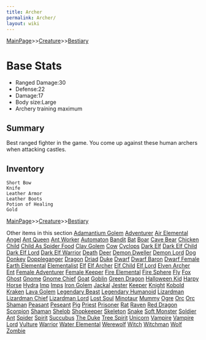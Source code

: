 ```yaml
---
title: Archer
permalink: Archer/
layout: wiki
---
```


[MainPage](/keeperrl_wiki/ "wikilink")>>[Creature](/keeperrl_wiki/Creature_Guide "wikilink")>>[Bestiary](/keeperrl_wiki/Bestiary "wikilink")

Base Stats
==========

-   Ranged Damage:30
-   Defense:22
-   Damage:17
-   Body size:Large
-   Archery training maximum

Summary
-------

Best ranged fighter in the game. You come up against these human archers
when attacking castles.

Inventory
---------

`Short Bow`  
`Knife`  
`Leather Armor`  
`Leather Boots`  
`Potion of Healing`  
`Gold`

[MainPage](/keeperrl_wiki/ "wikilink")>>[Creature](/keeperrl_wiki/Creature_Guide "wikilink")>>[Bestiary](/keeperrl_wiki/Bestiary "wikilink")

Other items in this section
    [Adamantium Golem](/keeperrl_wiki/Adamantium_Golem "wikilink")
    [Adventurer](/keeperrl_wiki/Adventurer "wikilink")
    [Air Elemental](/keeperrl_wiki/Air_Elemental "wikilink")
    [Angel](/keeperrl_wiki/Angel "wikilink")
    [Ant Queen](/keeperrl_wiki/Ant_Queen "wikilink")
    [Ant Worker](/keeperrl_wiki/Ant_Worker "wikilink")
    [Automaton](/keeperrl_wiki/Automaton "wikilink")
    [Bandit](/keeperrl_wiki/Bandit "wikilink")
    [Bat](/keeperrl_wiki/Bat "wikilink")
    [Boar](/keeperrl_wiki/Boar "wikilink")
    [Cave Bear](/keeperrl_wiki/Cave_Bear "wikilink")
    [Chicken](/keeperrl_wiki/Chicken "wikilink")
    [Child](/keeperrl_wiki/Child "wikilink")
    [Child As Spider Food](/keeperrl_wiki/Child_As_Spider_Food "wikilink")
    [Clay Golem](/keeperrl_wiki/Clay_Golem "wikilink")
    [Cow](/keeperrl_wiki/Cow "wikilink")
    [Cyclops](/keeperrl_wiki/Cyclops "wikilink")
    [Dark Elf](/keeperrl_wiki/Dark_Elf "wikilink")
    [Dark Elf Child](/keeperrl_wiki/Dark_Elf_Child "wikilink")
    [Dark Elf Lord](/keeperrl_wiki/Dark_Elf_Lord "wikilink")
    [Dark Elf Warrior](/keeperrl_wiki/Dark_Elf_Warrior "wikilink")
    [Death](/keeperrl_wiki/Death "wikilink")
    [Deer](/keeperrl_wiki/Deer "wikilink")
    [Demon Dweller](/keeperrl_wiki/Demon_Dweller "wikilink")
    [Demon Lord](/keeperrl_wiki/Demon_Lord "wikilink")
    [Dog](/keeperrl_wiki/Dog "wikilink")
    [Donkey](/keeperrl_wiki/Donkey "wikilink")
    [Doppleganger](/keeperrl_wiki/Doppleganger "wikilink")
    [Dragon](/keeperrl_wiki/Dragon "wikilink")
    [Driad](/keeperrl_wiki/Driad "wikilink")
    [Duke](/keeperrl_wiki/Duke "wikilink")
    [Dwarf](/keeperrl_wiki/Dwarf "wikilink")
    [Dwarf Baron](/keeperrl_wiki/Dwarf_Baron "wikilink")
    [Dwarf Female](/keeperrl_wiki/Dwarf_Female "wikilink")
    [Earth Elemental](/keeperrl_wiki/Earth_Elemental "wikilink")
    [Elementalist](/keeperrl_wiki/Elementalist "wikilink")
    [Elf](/keeperrl_wiki/Elf "wikilink")
    [Elf Archer](/keeperrl_wiki/Elf_Archer "wikilink")
    [Elf Child](/keeperrl_wiki/Elf_Child "wikilink")
    [Elf Lord](/keeperrl_wiki/Elf_Lord "wikilink")
    [Elven Archer](/keeperrl_wiki/Elven_Archer "wikilink")
    [Ent](/keeperrl_wiki/Ent "wikilink")
    [Female Adventurer](/keeperrl_wiki/Female_Adventurer "wikilink")
    [Female Keeper](/keeperrl_wiki/Female_Keeper "wikilink")
    [Fire Elemental](/keeperrl_wiki/Fire_Elemental "wikilink")
    [Fire Sphere](/keeperrl_wiki/Fire_Sphere "wikilink")
    [Fly](/keeperrl_wiki/Fly "wikilink")
    [Fox](/keeperrl_wiki/Fox "wikilink")
    [Ghost](/keeperrl_wiki/Ghost "wikilink")
    [Gnome](/keeperrl_wiki/Gnome "wikilink")
    [Gnome Chief](/keeperrl_wiki/Gnome_Chief "wikilink")
    [Goat](/keeperrl_wiki/Goat "wikilink")
    [Goblin](/keeperrl_wiki/Goblin "wikilink")
    [Green Dragon](/keeperrl_wiki/Green_Dragon "wikilink")
    [Halloween Kid](/keeperrl_wiki/Halloween_Kid "wikilink")
    [Harpy](/keeperrl_wiki/Harpy "wikilink")
    [Horse](/keeperrl_wiki/Horse "wikilink")
    [Hydra](/keeperrl_wiki/Hydra "wikilink")
    [Imp](/keeperrl_wiki/Imp "wikilink")
    [Imps](/keeperrl_wiki/Imps "wikilink")
    [Iron Golem](/keeperrl_wiki/Iron_Golem "wikilink")
    [Jackal](/keeperrl_wiki/Jackal "wikilink")
    [Jester](/keeperrl_wiki/Jester "wikilink")
    [Keeper](/keeperrl_wiki/Keeper "wikilink")
    [Knight](/keeperrl_wiki/Knight "wikilink")
    [Kobold](/keeperrl_wiki/Kobold "wikilink")
    [Kraken](/keeperrl_wiki/Kraken "wikilink")
    [Lava Golem](/keeperrl_wiki/Lava_Golem "wikilink")
    [Legendary Beast](/keeperrl_wiki/Legendary_Beast "wikilink")
    [Legendary Humanoid](/keeperrl_wiki/Legendary_Humanoid "wikilink")
    [Lizardman](/keeperrl_wiki/Lizardman "wikilink")
    [Lizardman Chief](/keeperrl_wiki/Lizardman_Chief "wikilink")
    [Lizardman Lord](/keeperrl_wiki/Lizardman_Lord "wikilink")
    [Lost Soul](/keeperrl_wiki/Lost_Soul "wikilink")
    [Minotaur](/keeperrl_wiki/Minotaur "wikilink")
    [Mummy](/keeperrl_wiki/Mummy "wikilink")
    [Ogre](/keeperrl_wiki/Ogre "wikilink")
    [Orc](/keeperrl_wiki/Orc "wikilink")
    [Orc Shaman](/keeperrl_wiki/Orc_Shaman "wikilink")
    [Peasant](/keeperrl_wiki/Peasant "wikilink")
    [Peseant](/keeperrl_wiki/Peseant "wikilink")
    [Pig](/keeperrl_wiki/Pig "wikilink")
    [Priest](/keeperrl_wiki/Priest "wikilink")
    [Prisoner](/keeperrl_wiki/Prisoner "wikilink")
    [Rat](/keeperrl_wiki/Rat "wikilink")
    [Raven](/keeperrl_wiki/Raven "wikilink")
    [Red Dragon](/keeperrl_wiki/Red_Dragon "wikilink")
    [Scorpion](/keeperrl_wiki/Scorpion "wikilink")
    [Shaman](/keeperrl_wiki/Shaman "wikilink")
    [Shelob](/keeperrl_wiki/Shelob "wikilink")
    [Shopkeeper](/keeperrl_wiki/Shopkeeper "wikilink")
    [Skeleton](/keeperrl_wiki/Skeleton "wikilink")
    [Snake](/keeperrl_wiki/Snake "wikilink")
    [Soft Monster](/keeperrl_wiki/Soft_Monster "wikilink")
    [Soldier Ant](/keeperrl_wiki/Soldier_Ant "wikilink")
    [Spider](/keeperrl_wiki/Spider "wikilink")
    [Spirit](/keeperrl_wiki/Spirit "wikilink")
    [Succubus](/keeperrl_wiki/Succubus "wikilink")
    [The Duke](/keeperrl_wiki/The_Duke "wikilink")
    [Tree Spirit](/keeperrl_wiki/Tree_Spirit "wikilink")
    [Unicorn](/keeperrl_wiki/Unicorn "wikilink")
    [Vampire](/keeperrl_wiki/Vampire "wikilink")
    [Vampire Lord](/keeperrl_wiki/Vampire_Lord "wikilink")
    [Vulture](/keeperrl_wiki/Vulture "wikilink")
    [Warrior](/keeperrl_wiki/Warrior "wikilink")
    [Water Elemental](/keeperrl_wiki/Water_Elemental "wikilink")
    [Werewolf](/keeperrl_wiki/Werewolf "wikilink")
    [Witch](/keeperrl_wiki/Witch "wikilink")
    [Witchman](/keeperrl_wiki/Witchman "wikilink")
    [Wolf](/keeperrl_wiki/Wolf "wikilink")
    [Zombie](/keeperrl_wiki/Zombie "wikilink")
